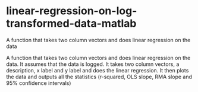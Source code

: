 # linear-regression-on-log-transformed-data-matlab
A function that takes two column vectors and does linear regression on the data


A function that takes two column vectors and does linear regression on the data. It assumes that the data is logged. It takes two column vectors, a description, x label and y label and does the linear regression. It then plots the data and outputs all the statistics (r-squared, OLS slope, RMA slope and 95% confidence intervals)

